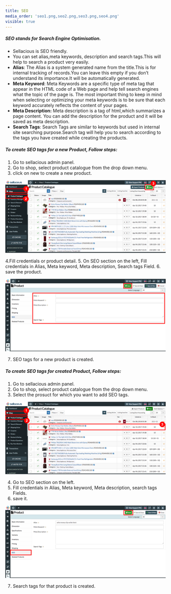 ```yaml
---
title: SEO
media_order: 'seo1.png,seo2.png,seo3.png,seo4.png'
visible: true
---
```


##### **SEO** stands for **Search Engine Optimisation**.
* Sellacious is SEO friendly.
* You can set alias,meta keywords, description and search tags.This will help to search a product very easily.<br>
* **Alias**: The Alias is a system generated name from the title.This is for internal tracking of records.You can leave this empty if you don’t understand its importance.It will be automatically generated.<br>
* **Meta Keyword**: Meta Keywords are a specific type of meta tag that appear in the HTML code of a Web page and help tell search engines what the topic of the page is. The most important thing to keep in mind when selecting or optimizing your meta keywords is to be sure that each keyword accurately reflects the content of your pages.
* **Meta Description:** Meta description is a tag of html,which summarizes a page content. You can add the description for the product and it will be saved as meta description.<br>
* **Search Tags**: Search Tags are similar to keywords but used in internal site searching purpose.Search tag will help you to search according to the tags you have created while creating the products.

##### **To create SEO tags for a new Product, Follow steps:**

1. Go to sellacious admin panel.
2. Go to shop, select product catalogue from the drop down menu.
3. click on new to create a new product.

![](seo1.png)

4.Fill credentials or product detail.
5. On SEO section on the left, Fill credentials in Alias, Meta keyword, Meta description, Search tags Field.
6. save the product.

![](seo2.png)

7. SEO tags for a new product is created.

##### **To create SEO tags for created Product, Follow steps:**

1. Go to sellacious admin panel.
2. Go to shop, select product catalogue from the drop down menu.
3. Select the prosuct for which you want to add SEO tags.

![](seo3.png)

4. Go to SEO section on the left.
5. Fill credentials in Alias, Meta keyword, Meta description, search tags Fields.
6. save it.

![](seo4.png)

7. Search tags for that product is created.

